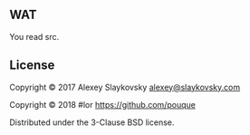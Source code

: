 ## WAT

You read src.

## License

Copyright © 2017 Alexey Slaykovsky <alexey@slaykovsky.com>

Copyright © 2018 #lor <https://github.com/pouque>

Distributed under the 3-Clause BSD license.
